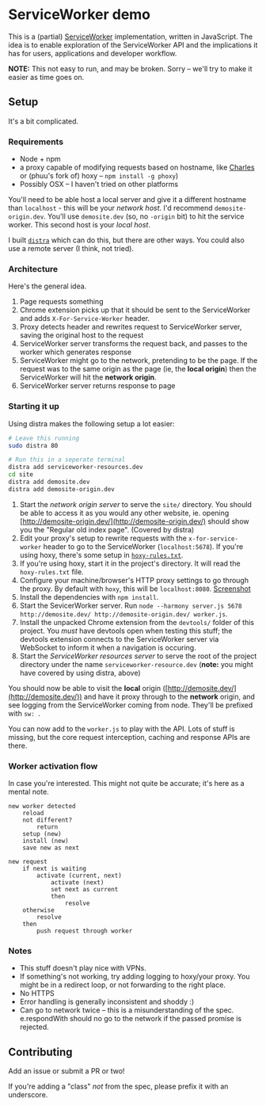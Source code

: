 # ServiceWorker demo

This is a (partial) [ServiceWorker](https://github.com/slightlyoff/ServiceWorker) implementation, written in JavaScript. The idea is to enable exploration of the ServiceWorker API and the implications it has for users, applications and developer workflow.

**NOTE:** This not easy to run, and may be broken. Sorry – we'll try to make it easier as time goes on.

## Setup

It's a bit complicated.

### Requirements

- Node + npm
- a proxy capable of modifying requests based on hostname, like [Charles](http://www.charlesproxy.com/) or (phuu's fork of) hoxy – `npm install -g phoxy`)
- Possibly OSX – I haven't tried on other platforms

You'll need to be able host a local server and give it a different hostname than `localhost` - this will be your *network host*. I'd recommend `demosite-origin.dev`. You'll use `demosite.dev` (so, no `-origin` bit) to hit the service worker. This second host is your *local host*.

I built [`distra`](https://github.com/phuu/distra) which can do this, but there are other ways. You could also use a remote server (I think, not tried).

### Architecture

Here's the general idea.

1. Page requests something
2. Chrome extension picks up that it should be sent to the ServiceWorker and adds `X-For-Service-Worker` header.
3. Proxy detects header and rewrites request to ServiceWorker server, saving the original host to the request
3. ServiceWorker server transforms the request back, and passes to the worker which generates response
4. ServiceWorker might go to the network, pretending to be the page. If the request was to the same origin as the page (ie, the **local origin**) then the ServiceWorker will hit the **network origin**.
5. ServiceWorker server returns response to page

### Starting it up

Using distra makes the following setup a lot easier:

```bash
# Leave this running
sudo distra 80

# Run this in a seperate terminal
distra add serviceworker-resources.dev
cd site
distra add demosite.dev
distra add demosite-origin.dev
```

1. Start the *network origin server* to serve the `site/` directory. You should be able to access it as you would any other website, ie. opening [http://demosite-origin.dev/](http://demosite-origin.dev/) should show you the "Regular old index page". (Covered by distra)
2. Edit your proxy's setup to rewrite requests with the `x-for-service-worker` header to go to the ServiceWorker (`localhost:5678`). If you're using hoxy, there's some setup in [`hoxy-rules.txt`](hoxy-rules.txt).
3. If you're using hoxy, start it in the project's directory. It will read the `hoxy-rules.txt` file.
4. Configure your machine/browser's HTTP proxy settings to go through the proxy. By default with `hoxy`, this will be `localhost:8080`. [Screenshot](https://www.dropbox.com/s/zl8jjukj7poqlkc/Screenshot%202014-01-06%2012.01.51.png)
5. Install the dependencies with `npm install`.
6. Start the SevicerWorker server. Run `node --harmony server.js 5678 http://demosite.dev/ http://demosite-origin.dev/ worker.js`.
7. Install the unpacked Chrome extension from the `devtools/` folder of this project. You *must* have devtools open when testing this stuff; the devtools extension connects to the ServiceWorker server via WebSocket to inform it when a navigation is occuring.
8. Start the *ServiceWorker resources server* to serve the root of the project directory under the name `serviceworker-resource.dev` (**note:** you might have covered by using distra, above)

You should now be able to visit the **local** origin ([http://demosite.dev/](http://demosite.dev/)) and have it proxy through to the **network** origin, and see logging from the ServiceWorker coming from node. They'll be prefixed with `sw: `.

You can now add to the `worker.js` to play with the API. Lots of stuff is missing, but the core request interception, caching and response APIs are there.

### Worker activation flow

In case you're interested. This might not quite be accurate; it's here as a mental note.

```
new worker detected
    reload
    not different?
        return
    setup (new)
    install (new)
    save new as next

new request
    if next is waiting
        activate (current, next)
            activate (next)
            set next as current
            then
                resolve
    otherwise
        resolve
    then
        push request through worker
```

### Notes

- This stuff doesn't play nice with VPNs.
- If something's not working, try adding logging to hoxy/your proxy. You might be in a redirect loop, or not forwarding to the right place.
- No HTTPS
- Error handling is generally inconsistent and shoddy :)
- Can go to network twice – this is a misunderstanding of the spec. e.respondWith should no go to the network if the passed promise is rejected.

## Contributing

Add an issue or submit a PR or two!

If you're adding a "class" *not* from the spec, please prefix it with an underscore.
